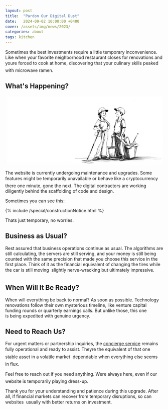 ```yaml
---
layout: post
title:  "Pardon Our Digital Dust"
date:   2024-09-02 10:00:00 +0400
cover: /assets/img/news/2023/
categories: about
tags: kitchen
---
```


Sometimes the best investments require a&nbsp;little temporary inconvenience. Like when your favorite neighborhood restaurant closes for renovations and you&#146;re forced to&nbsp;cook at&nbsp;home, discovering that your culinary skills peaked with microwave ramen.

## What's Happening?

![](/assets/img/newsroom/2024/digital-dust.jpg)

The website is&nbsp;currently undergoing maintenance and upgrades. Some features might be&nbsp;temporarily unavailable or&nbsp;behave like a&nbsp;cryptocurrency&nbsp;&#151; there one minute, gone the next. The digital contractors are working diligently behind the scaffolding of&nbsp;code and design.

Sometimes you can see this:

<div class="Space">{% include /special/constructionNotice.html %}</div>

Thats just temporary, no worries.

## Business as Usual?
Rest assured that business operations continue as&nbsp;usual. The algorithms are still calculating, the servers are still serving, and your money is&nbsp;still being counted with the same precision that made you choose this service in&nbsp;the first place. Think of&nbsp;it&nbsp;as&nbsp;the financial equivalent of&nbsp;changing the tires while the car is&nbsp;still moving&nbsp;&#151; slightly nerve-wracking but ultimately impressive.

## When Will It&nbsp;Be&nbsp;Ready?
When will everything be&nbsp;back to&nbsp;normal? As&nbsp;soon as&nbsp;possible. Technology renovations follow their own mysterious timeline, like venture capital funding rounds or&nbsp;quarterly earnings calls. But unlike those, this one is&nbsp;being expedited with genuine urgency.

## Need to&nbsp;Reach Us?
For urgent matters or&nbsp;partnership inquiries, the [concierge service](/about/contacts) remains fully operational and ready to&nbsp;assist. They&#146;re the equivalent of&nbsp;that one stable asset in&nbsp;a&nbsp;volatile market&nbsp;&#151; dependable when everything else seems in&nbsp;flux.

Feel free to&nbsp;reach out if&nbsp;you need anything. We&#146;re always here, even if&nbsp;our website is&nbsp;temporarily playing dress-up.

Thank you for your understanding and patience during this upgrade. After all, if&nbsp;financial markets can recover from temporary disruptions, so&nbsp;can websites&nbsp;&#151; usually with better returns on&nbsp;investment.
